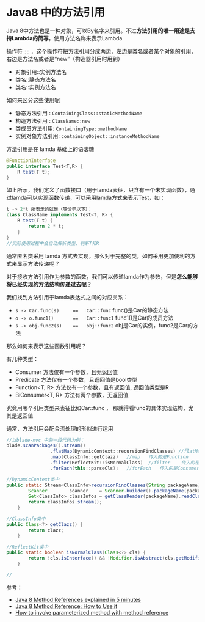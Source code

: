 # Java8 中的方法引用

Java 8中方法也是一种对象，可以By名字来引用。不过**方法引用的唯一用途是支持Lambda的简写**，使用方法名称来表示Lambda

操作符 `::` ，这个操作符把方法引用分成两边，左边是类名或者某个对象的引用，右边是方法名或者是“new”（构造器引用时用到）

 * 对象引用::实例方法名
 * 类名::静态方法名
 * 类名::实例方法名

如何来区分这些使用呢

* 静态方法引用 :	 `ContainingClass::staticMethodName`
* 构造方法引用 :	 `ClassName::new	`
* 类成员方法引用:	 `ContainingType::methodName`
* 实例对象方法引用:  `containingObject::instanceMethodName`

方法引用是在 lamda 基础上的语法糖

```Java
@FunctionInterface
public interface Test<T,R> {
    R test(T t);
}
```

如上所示，我们定义了函数接口（用于lamda表征，只含有一个未实现函数），通过lamda可以实现函数传递，可以采用lamda方式来表示Test，如：

```Java
t -> 2*t 所表示的就是（等价于以下）：
class ClassName implements Test<T, R> {
    R test(T t) {
        return 2 * t;
    }
}
//实际使用过程中会自动解析类型，判断T和R
```

通常匿名类采用 lamda 方式去实现，那么对于完整的类，如何采用更加便利的方式来显示方法传递呢？

对于接收方法引用作为参数的函数，我们可以传递lamda作为参数，但是**怎么能够将已经实现的方法结构传递过去呢**？

我们找到方法引用于lamda表达式之间的对应关系：

* `s -> Car.func(s)     ==   Car::func`   func()是Car的静态方法
* `o -> o.func1()       ==   Car::func1`  func1()是Car的成员方法
* `s -> obj.func2(s)    ==   obj::func2`  obj是Car的实例，func2是Car的方法

那么如何来表示这些函数引用呢？

有几种类型：

* Consumer<T>           方法仅有一个参数，且无返回值
* Predicate<T>          方法仅有一个参数，且返回值是bool类型
* Function<T, R>        方法仅有一个参数，且有返回值, 返回值类型是R
* BiConsumer<T, R>      方法有两个参数，无返回值

究竟用哪个引用类型来表征比如Car::func ， 那就得看func的具体实现结构，尤其是返回值

通常，方法引用会配合流处理的形似进行运用

```java
//以blade-mvc 中的一段代码为例：
blade.scanPackages().stream()
                .flatMap(DynamicContext::recursionFindClasses) //flatMap	传入的是Function
                .map(ClassInfo::getClazz)	//map	传入的是Function
                .filter(ReflectKit::isNormalClass)	//filter	传入的是Predict
                .forEach(this::parseCls);	//forEach	传入的是Consumer

//DynamicContext类中
public static Stream<ClassInfo>recursionFindClasses(String packageName) {
        Scanner        scanner    = Scanner.builder().packageName(packageName).recursive(true).build();
        Set<ClassInfo> classInfos = getClassReader(packageName).readClasses(scanner);
        return classInfos.stream();
    }

//ClassInfo类中
public Class<?> getClazz() {
        return clazz;
    }

//ReflectKit类中
public static boolean isNormalClass(Class<?> cls) {
        return !cls.isInterface() && !Modifier.isAbstract(cls.getModifiers());
    }

//

```

参考：

* [Java 8 Method References explained in 5 minutes](https://blog.idrsolutions.com/2015/02/java-8-method-references-explained-5-minutes/)
* [Java 8 Method Reference: How to Use it](https://www.codementor.io/eh3rrera/using-java-8-method-reference-du10866vx)
* [How to invoke parameterized method with method reference](https://stackoverflow.com/questions/23023618/how-to-invoke-parameterized-method-with-method-reference/23025159#23025159)
